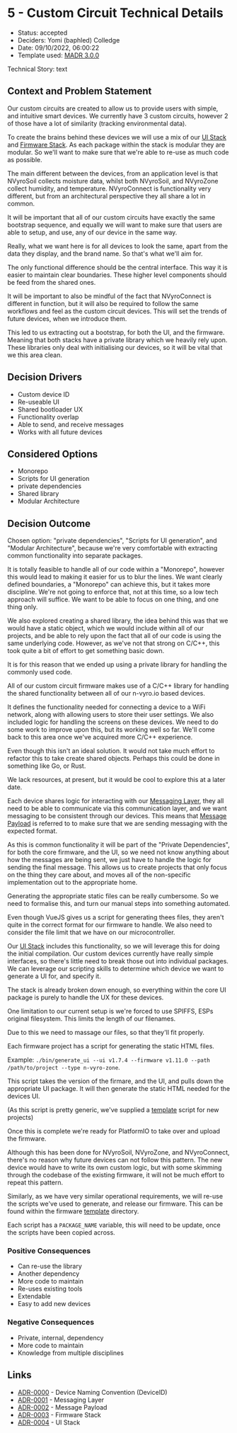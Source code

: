 # 5 - Custom Circuit Technical Details

* Status: accepted <!-- optional -->
* Deciders: Yomi (baphled) Colledge <!-- optional -->
* Date: 09/10/2022, 06:00:22 <!-- optional -->
* Template used: [MADR 3.0.0](https://adr.github.io/madr/) <!-- optional -->

Technical Story: text <!-- optional -->

## Context and Problem Statement

Our custom circuits are created to allow us to provide users with simple, and
intuitive smart devices. We currently have 3 custom circuits, however 2 of
those have a lot of similarity (tracking environmental data).

To create the brains behind these devices we will use a mix of our [UI
Stack](0004-ui-stack.md) and [Firmware Stack](0003-firmware-stack.md). As each
package within the stack is modular they are modular. So we'll want to make
sure that we're able to re-use as much code as possible.

The main different between the devices, from an application level is that
NVyroSoil collects moisture data, whilst both NVyroSoil, and NVyroZone collect
humidity, and temperature. NVyroConnect is functionality very different, but
from an architectural perspective they all share a lot in common.

It will be important that all of our custom circuits have exactly the same
bootstrap sequence, and equally we will want to make sure that users are able
to setup, and use, any of our device in the same way.

Really, what we want here is for all devices to look the same, apart from the
data they display, and the brand name. So that's what we'll aim for.

The only functional difference should be the central interface. This way it is
easier to maintain clear boundaries. These higher level components should be
feed from the shared ones.

It will be important to also be mindful of the fact that NVyroConnect is
different in function, but it will also be required to follow the same
workflows and feel as the custom circuit devices. This will set the trends of
future devices, when we introduce them.

This led to us extracting out a bootstrap, for both the UI, and the firmware.
Meaning that both stacks have a private library which we heavily rely upon.
These libraries only deal with initialising our devices, so it will be vital
that we this area clean.

## Decision Drivers <!-- optional -->

* Custom device ID
* Re-useable UI
* Shared bootloader UX
* Functionality overlap
* Able to send, and receive messages
* Works with all future devices

## Considered Options

* Monorepo
* Scripts for UI generation
* private dependencies
* Shared library
* Modular Architecture

## Decision Outcome

Chosen option: "private dependencies", "Scripts for UI generation", and
"Modular Architecture", because we're very comfortable with extracting common
functionality into separate packages.

It is totally feasible to handle all of our code within a "Monorepo", however
this would lead to making it easier for us to blur the lines. We want clearly
defined boundaries, a "Monorepo" can achieve this, but it takes more
discipline. We're not going to enforce that, not at this time, so a low tech
approach will suffice. We want to be able to focus on one thing, and one thing
only.

We also explored creating a shared library, the idea behind this was that we
would have a static object, which we would include within all of our projects,
and be able to rely upon the fact that all of our code is using the same
underlying code. However, as we've not that strong on C/C++, this took quite a
bit of effort to get something basic down.

It is for this reason that we ended up using a private library for handling the
commonly used code.

All of our custom circuit firmware makes use of a C/C++ library for handling
the shared functionality between all of our n-vyro.io based devices.

It defines the functionality needed for connecting a device to a WiFi network,
along with allowing users to store their user settings. We also included logic
for handling the screens on these devices. We need to do some work to improve
upon this, but its working well so far. We'll come back to this area once we've
acquired more C/C++ experience.

Even though this isn't an ideal solution. It would not take much effort to
refactor this to take create shared objects. Perhaps this could be done
in something like Go, or Rust.

We lack resources, at present, but it would be cool to explore this at a later
date.

Each device shares logic for interacting with our [Messaging
Layer](#0001-messaging-layer.md), they all need to be able to communicate via
this communication layer, and we want messaging to be consistent through our
devices. This means that [Message Payload](#0002-message-payload.md) is
referred to to make sure that we are sending messaging with the expected
format.

As this is common functionality it will be part of the "Private Dependencies",
for both the core firmware, and the UI, so we need not know anything about how
the messages are being sent, we just have to handle the logic for sending the
final message. This allows us to create projects that only focus on the thing
they care about, and moves all of the non-specific implementation out to the
appropriate home.

Generating the appropriate static files can be really cumbersome. So we need to
formalise this, and turn our manual steps into something automated.

Even though VueJS gives us a script for generating thees files, they aren't
quite in the correct format for our firmware to handle. We also need to
consider the file limit that we have on our microcontroller.

Our [UI Stack](0004-ui-stack.md) includes this functionality, so we will
leverage this for doing the initial compilation. Our custom devices currently
have really simple interfaces, so there's little need to break those out into
individual packages. We can leverage our scripting skills to determine which
device we want to generate a UI for, and specify it.

The stack is already broken down enough, so everything within the core UI
package is purely to handle the UX for these devices.

One limitation to our current setup is we're forced to use SPIFFS, ESPs
original filesystem. This limits the length of our filenames.

Due to this we need to massage our files, so that they'll fit properly.

Each firmware project has a script for generating the static HTML files.

Example: `./bin/generate_ui --ui v1.7.4 --firmware v1.11.0 --path /path/to/project
--type n-vyro-zone`.

This script takes the version of the firmare, and the UI, and pulls down the
appropriate UI package. It will then generate the static HTML needed for the
devices UI.

(As this script is pretty generic, we've supplied a
  [template](../templates/firmware/bin/generate_ui) script for new projects)

Once this is complete we're ready for PlatformIO to take over and upload the
firmware.

Although this has been done for NVyroSoil, NVyroZone, and NVyroConnect, there's
no reason why future devices can not follow this pattern. The new device would
have to write its own custom logic, but with some skimming through the codebase
of the existing firmware, it will not be much effort to repeat this pattern.

Similarly, as we have very similar operational requirements, we will re-use the
scripts we've used to generate, and release our firmware. This can be found
within the firmware [template](../templates/firmware/bin) directory.

Each script has a `PACKAGE_NAME` variable, this will need to be update, once
the scripts have been copied across.

### Positive Consequences <!-- optional -->

* Can re-use the library
* Another dependency
* More code to maintain
* Re-uses existing tools
* Extendable
* Easy to add new devices

### Negative Consequences <!-- optional -->

* Private, internal, dependency
* More code to maintain
* Knowledge from multiple disciplines

## Links <!-- optional -->

* [ADR-0000](0000-device-naming-convention-\(deviceid\).md) - Device Naming Convention (DeviceID)
* [ADR-0001](0001-messaging-layer.md) - Messaging Layer
* [ADR-0002](0002-message-payload.md) - Message Payload
* [ADR-0003](0003-firmware-stack.md) - Firmware Stack
* [ADR-0004](0004-ui-stack.md) - UI Stack

<!-- markdownlint-disable-file MD013 -->